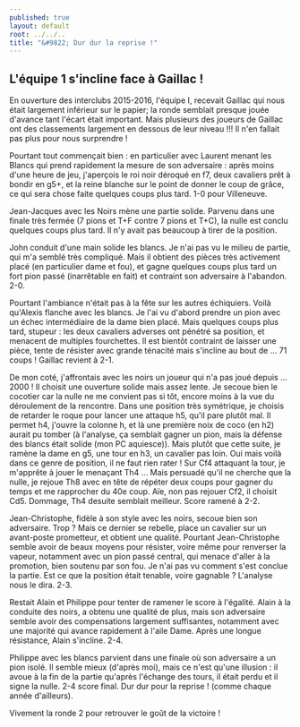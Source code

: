 ```yaml
---
published: true
layout: default
root: ../../..
title: "&#9822; Dur dur la reprise !"
---
```


## L'équipe 1 s'incline face à Gaillac !

En ouverture des interclubs 2015-2016, l'équipe I,  recevait Gaillac qui nous était largement inférieur sur le papier;  la ronde semblait presque jouée d'avance tant l'écart était important. Mais plusieurs des joueurs de Gaillac ont des classements largement en dessous de leur niveau !!! Il n'en fallait pas plus pour nous surprendre !

Pourtant tout commençait bien : en particulier avec Laurent menant les Blancs qui prend rapidement la mesure de son adversaire : après moins d'une heure de jeu,  j'aperçois le roi noir déroqué en f7,  deux cavaliers prêt à bondir en g5+,  et la reine blanche sur le point de donner le coup de grâce,  ce qui sera chose faite quelques coups plus tard. 1-0 pour Villeneuve.

Jean-Jacques avec les Noirs mène une partie solide. Parvenu dans une finale très fermée (7 pions et T+F contre 7 pions et T+C),  la nulle est conclu quelques coups plus tard. Il n'y avait pas beaucoup à tirer de la position.

John conduit d'une main solide les blancs. Je n'ai pas vu le milieu de partie,  qui m'a semblé très compliqué. Mais il obtient des pièces très activement placé (en particulier dame et fou),  et gagne quelques coups plus tard un fort pion passé (inarrêtable en fait) et contraint son adversaire à l'abandon. 2-0.

Pourtant l'ambiance n'était pas à la fête sur les autres échiquiers. Voilà qu'Alexis flanche avec les blancs. Je l'ai vu d'abord prendre un pion avec un échec intermédiaire de la dame bien placé. Mais quelques coups plus tard,  stupeur : les deux cavaliers adverses ont pénétré sa position,  et menacent de multiples fourchettes. Il est bientôt contraint de laisser une pièce,  tente de résister avec grande ténacité mais s'incline au bout de ... 71 coups ! Gaillac revient à 2-1.

De mon coté,  j'affrontais avec les noirs un joueur qui n'a pas joué depuis ... 2000 ! Il choisit une ouverture solide mais assez lente. Je secoue bien le cocotier car la nulle ne me convient pas si tôt,  encore moins à la vue du déroulement de la rencontre. Dans une position très symétrique, je choisis de retarder le roque pour lancer une attaque h5, qu'il pare plutôt mal. Il permet h4,  j'ouvre la colonne h,  et là une première noix de coco (en h2) aurait pu tomber (à l'analyse, ça semblait gagner un pion, mais la défense des blancs était solide (mon PC aquiesce)). Mais plutôt que cette suite,  je ramène la dame en g5,  une tour en h3,  un cavalier pas loin. Oui mais voilà dans ce genre de position,  il ne faut rien rater ! Sur Cf4 attaquant la tour,  je m'apprête à jouer le menaçant Th4 ... Mais persuadé qu'il ne cherche que la nulle,  je rejoue Th8 avec en tête de répéter deux coups pour gagner du temps et me rapprocher du 40e coup. Aïe,  non pas rejouer Cf2,  il choisit Cd5. Dommage,  Th4 desuite semblait meilleur. Score ramené à 2-2.

Jean-Christophe, fidèle à son style avec les noirs,  secoue bien son adversaire. Trop ? Mais ce dernier se rebelle,  place un cavalier sur un avant-poste prometteur,  et obtient une qualité. Pourtant Jean-Christophe semble avoir de beaux moyens pour résister,  voire même pour renverser la vapeur,  notamment avec un pion passé central,  qui menace d'aller à la promotion,  bien soutenu par son fou. Je n'ai pas vu comment s'est conclue la partie. Est ce que la position était tenable,  voire gagnable ? L'analyse nous le dira. 2-3.

Restait Alain et Philippe pour tenter de ramener le score à l'égalité. Alain à la conduite des noirs,  a obtenu une qualité de plus,  mais son adversaire semble avoir des compensations largement suffisantes,  notamment avec une majorité qui avance rapidement à l'aile Dame. Après une longue résistance,  Alain s'incline. 2-4.

Philippe avec les blancs parvient dans une finale où son adversaire a un pion isolé. Il semble mieux (d'après moi),  mais ce n'est qu'une illusion : il avoue à la fin de la partie qu'après l'échange des tours,  il était perdu et il signe la nulle. 2-4 score final. Dur dur pour la reprise ! (comme chaque année d'ailleurs).

Vivement la ronde 2 pour retrouver le goût de la victoire !